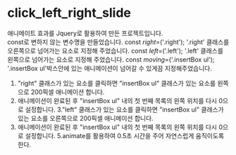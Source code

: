 # click_left_right_slide
애니메이트 효과를 Jquery로 활용하여 만든 프로젝트입니다.  
const로 변하지 않는 변수명을 만들었습니다.
const $right=$('.right');  '.right' 클래스를 오른쪽으로 넘어가는 요소로 지정해 주었습니다. 
const $left=$('.left'); '.left' 클래스를 왼쪽으로 넘어가는 요소로 지정해 주었습니다.
const $moving=$('.insertBox ul'); '.insertBox ul'박스안에 있는 애니메이션이 넘어갈 수 있게끔 지정해주었습니다. 
1. "right" 클래스가 있는 요소를 클릭하면 "insertBox ul" 클래스가 있는 요소를 왼쪽으로 200픽셀 애니메이션 합니다.
2. 애니메이션이 완료된 후 "insertBox ul" 내의 첫 번째 목록의 왼쪽 위치를 다시 0으로 설정합니다.
3."left" 클래스가 있는 요소를 클릭하면 "insertBox ul" 클래스가 있는 요소를 오른쪽으로 200픽셀 애니메이션 합니다.
4. 애니메이션이 완료된 후 "insertBox ul" 내의 첫 번째 목록의 왼쪽 위치를 다시 0으로 설정합니다.
5.animate를 활용하여 0.5초 시간을 주어 자연스럽게 움직이도록 한다.
